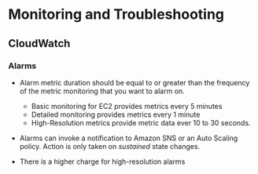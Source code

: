# Monitoring and Troubleshooting

## CloudWatch

### Alarms

* Alarm metric duration should be equal to or greater than the frequency of the metric monitoring that you want to alarm on.
  - Basic monitoring for EC2 provides metrics every 5 minutes
  - Detailed monitoring provides metrics every 1 minute
  - High-Resolution metrics provide metric data ever 10 to 30 seconds.

* Alarms can invoke a notification to Amazon SNS or an Auto Scaling policy. Action is only taken on _sustained_ state changes.

* There is a higher charge for high-resolution alarms

